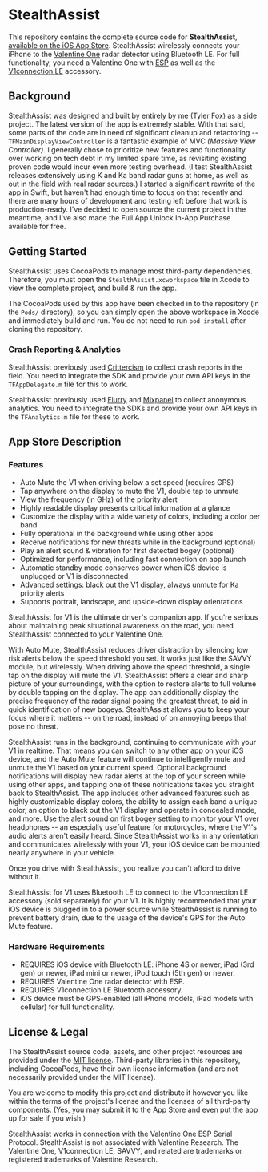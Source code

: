 # StealthAssist
This repository contains the complete source code for **StealthAssist**, [available on the iOS App Store](https://itunes.apple.com/us/app/stealthassist-for-v1/id792567084?mt=8). StealthAssist wirelessly connects your iPhone to the [Valentine One](http://www.valentine1.com) radar detector using Bluetooth LE. For full functionality, you need a Valentine One with [ESP](http://www.valentine1.com/V1Info/ESP/) as well as the [V1connection LE](http://www.valentine1.com/v1info/v1connection/ios/) accessory.

## Background
StealthAssist was designed and built by entirely by me (Tyler Fox) as a side project. The latest version of the app is extremely stable. With that said, some parts of the code are in need of significant cleanup and refactoring -- `TFMainDisplayViewController` is a fantastic example of MVC *(Massive View Controller)*. I generally chose to prioritize new features and functionality over working on tech debt in my limited spare time, as revisiting existing proven code would incur even more testing overhead. (I test StealthAssist releases extensively using K and Ka band radar guns at home, as well as out in the field with real radar sources.) I started a significant rewrite of the app in Swift, but haven't had enough time to focus on that recently and there are many hours of development and testing left before that work is production-ready. I've decided to open source the current project in the meantime, and I've also made the Full App Unlock In-App Purchase available for free.

## Getting Started
StealthAssist uses CocoaPods to manage most third-party dependencies. Therefore, you must open the `StealthAssist.xcworkspace` file in Xcode to view the complete project, and build & run the app.

The CocoaPods used by this app have been checked in to the repository (in the `Pods/` directory), so you can simply open the above workspace in Xcode and immediately build and run. You do not need to run `pod install` after cloning the repository.

### Crash Reporting & Analytics
StealthAssist previously used [Crittercism](http://www.crittercism.com) to collect crash reports in the field. You need to integrate the SDK and provide your own API keys in the `TFAppDelegate.m` file for this to work.

StealthAssist previously used [Flurry](http://www.flurry.com) and [Mixpanel](http://mixpanel.com) to collect anonymous analytics. You need to integrate the SDKs and provide your own API keys in the `TFAnalytics.m` file for these to work.

## App Store Description
### Features
- Auto Mute the V1 when driving below a set speed (requires GPS)
- Tap anywhere on the display to mute the V1, double tap to unmute
- View the frequency (in GHz) of the priority alert
- Highly readable display presents critical information at a glance
- Customize the display with a wide variety of colors, including a color per band
- Fully operational in the background while using other apps
- Receive notifications for new threats while in the background (optional)
- Play an alert sound & vibration for first detected bogey (optional)
- Optimized for performance, including fast connection on app launch
- Automatic standby mode conserves power when iOS device is unplugged or V1 is disconnected
- Advanced settings: black out the V1 display, always unmute for Ka priority alerts
- Supports portrait, landscape, and upside-down display orientations

StealthAssist for V1 is the ultimate driver's companion app. If you're serious about maintaining peak situational awareness on the road, you need StealthAssist connected to your Valentine One.

With Auto Mute, StealthAssist reduces driver distraction by silencing low risk alerts below the speed threshold you set. It works just like the SAVVY module, but wirelessly. When driving above the speed threshold, a single tap on the display will mute the V1. StealthAssist offers a clear and sharp picture of your surroundings, with the option to restore alerts to full volume by double tapping on the display. The app can additionally display the precise frequency of the radar signal posing the greatest threat, to aid in quick identification of new bogeys. StealthAssist allows you to keep your focus where it matters -- on the road, instead of on annoying beeps that pose no threat.

StealthAssist runs in the background, continuing to communicate with your V1 in realtime. That means you can switch to any other app on your iOS device, and the Auto Mute feature will continue to intelligently mute and unmute the V1 based on your current speed. Optional background notifications will display new radar alerts at the top of your screen while using other apps, and tapping one of these notifications takes you straight back to StealthAssist. The app includes other advanced features such as highly customizable display colors, the ability to assign each band a unique color, an option to black out the V1 display and operate in concealed mode, and more. Use the alert sound on first bogey setting to monitor your V1 over headphones -- an especially useful feature for motorcycles, where the V1's audio alerts aren't easily heard. Since StealthAssist works in any orientation and communicates wirelessly with your V1, your iOS device can be mounted nearly anywhere in your vehicle.

Once you drive with StealthAssist, you realize you can't afford to drive without it.

StealthAssist for V1 uses Bluetooth LE to connect to the V1connection LE accessory (sold separately) for your V1. It is highly recommended that your iOS device is plugged in to a power source while StealthAssist is running to prevent battery drain, due to the usage of the device's GPS for the Auto Mute feature.

### Hardware Requirements
- REQUIRES iOS device with Bluetooth LE: iPhone 4S or newer, iPad (3rd gen) or newer, iPad mini or newer, iPod touch (5th gen) or newer.
- REQUIRES Valentine One radar detector with ESP.
- REQUIRES V1connection LE Bluetooth accessory.
- iOS device must be GPS-enabled (all iPhone models, iPad models with cellular) for full functionality.

## License & Legal
The StealthAssist source code, assets, and other project resources are provided under the [MIT license](LICENSE). Third-party libraries in this repository, including CocoaPods, have their own license information (and are not necessarily provided under the MIT license).

You are welcome to modify this project and distribute it however you like within the terms of the project's license and the licenses of all third-party components. (Yes, you may submit it to the App Store and even put the app up for sale if you wish.)

StealthAssist works in connection with the Valentine One ESP Serial Protocol. StealthAssist is not associated with Valentine Research. The Valentine One, V1connection LE, SAVVY, and related are trademarks or registered trademarks of Valentine Research.

